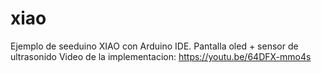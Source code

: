 # xiao
Ejemplo de seeduino XIAO con Arduino IDE. Pantalla oled + sensor de ultrasonido
Video de la implementacion: https://youtu.be/64DFX-mmo4s
